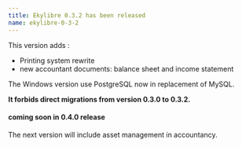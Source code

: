 ```yaml
---
title: Ekylibre 0.3.2 has been released
name: ekylibre-0-3-2
---
```

This version adds :

  - Printing system rewrite
  - new accountant documents: balance sheet and income statement

The Windows version use PostgreSQL now in replacement of MySQL.

**It forbids direct migrations from version 0.3.0 to 0.3.2.**

#### coming soon in 0.4.0 release

The next version will include asset management in accountancy.

